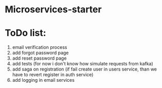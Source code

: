 # Microservices-starter

# ToDo list:
1) email verification process
2) add forgot password page
3) add reset password page
4) add tests (for now i don't know how simulate requests from kafka)
5) add saga on registration (if fail create user in users service, than we have to revert register in auth service)
6) add logging in email services